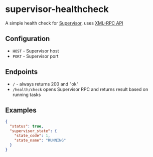 # supervisor-healthcheck

A simple health check for [Supervisor](http://supervisord.org/), uses [XML-RPC API](http://supervisord.org/api.html)

## Configuration

- `HOST` - Supervisor host
- `PORT` - Supervisor port

## Endpoints

- `/` - always returns 200 and "ok"
- `/health/check` opens Supervisor RPC and returns result based on running tasks

## Examples

```json
{
  "status": true,
  "supervisor_state": {
    "state_code": 1,
    "state_name": "RUNNING"
  }
}
```

